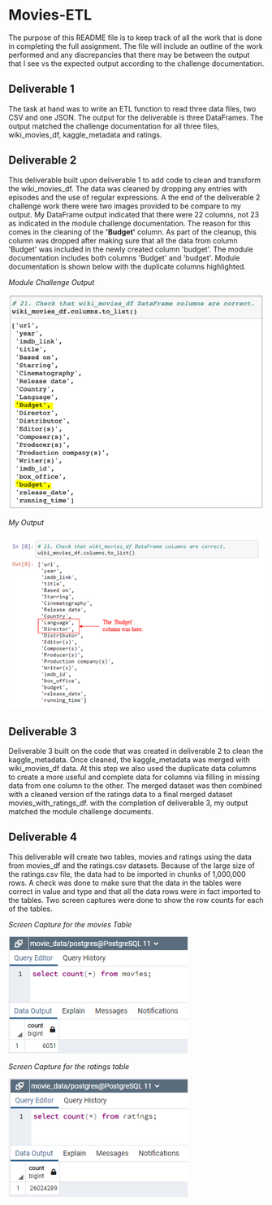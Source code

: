 # Movies-ETL
The purpose of this README file is to keep track of all the work that is done in completing the full assignment. The file will include an outline of the work performed and any discrepancies that there may be between the output that I see vs the expected output according to the challenge documentation.

## Deliverable 1
The task at hand was to write an ETL function to read three data files, two CSV and one JSON. The output for the deliverable is three DataFrames. The output matched the challenge documentation for all three files, wiki_movies_df, kaggle_metadata and ratings.

## Deliverable 2
This deliverable built upon deliverable 1 to add code to clean and transform the wiki_movies_df. The data was cleaned by dropping any entries with episodes and the use of regular expressions. A the end of the deliverable 2 challenge work there were two images provided to be compare to my output. My DataFrame output indicated that there were 22 columns, not 23 as indicated in the module challenge documentation. The reason for this comes in the cleaning of the **'Budget'** column. As part of the cleanup, this column was dropped after making sure that all the data from column 'Budget' was included in the newly created column 'budget'. The module documentation includes both columns 'Budget' and 'budget'. Module documentation is shown below with the duplicate columns highlighted.

*Module Challenge Output*

![Module_Output](Images/module_deliverable2_output.PNG)

*My Output*

![My_output](Images/my_deliverable2_output.PNG)

## Deliverable 3
Deliverable 3 built on the code that was created in deliverable 2 to clean the kaggle_metadata. Once cleaned, the kaggle_metadata was merged with wiki_movies_df data. At this step we also used the duplicate data columns to create a more useful and complete data for columns via filling in missing data from one column to the other. The merged dataset was then combined with a cleaned version of the ratings data to a final merged dataset movies_with_ratings_df. with the completion of deliverable 3, my output matched the module challenge documents.

## Deliverable 4
This deliverable will create two tables, movies and ratings using the data from movies_df and the ratings.csv datasets. Because of the large size of the ratings.csv file, the data had to be imported in chunks of 1,000,000 rows. A check was done to make sure that the data in the tables were correct in value and type and that all the data rows were in fact imported to the tables. Two screen captures were done to show the row counts for each of the tables.

*Screen Capture for the movies Table*

![Movies_Table](Resources/movies_query.PNG)

*Screen Capture for the ratings table*

![Ratings_Table](Resources/ratings_query.PNG)
